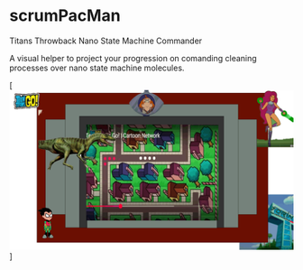 # scrumPacMan

Titans Throwback Nano State Machine Commander

A visual helper to project your progression on comanding cleaning processes over nano state machine molecules.



[![justo antes de la invasion de panama colin powell le advirtio al presidente de mexico que por un avion que les falte les quema la ciudad de puebla ... ](https://raw.githubusercontent.com/rgarro/scrumPacMan/main/preview.png)]
